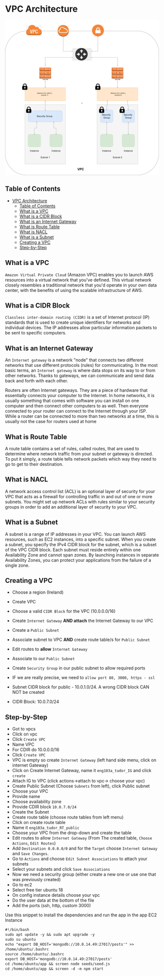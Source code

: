# VPC Architecture

![Virtual Private Cloud](./public/assets/img/vpc-diagram.png)

## Table of Contents

- [VPC Architecture](#vpc-architecture)
  - [Table of Contents](#table-of-contents)
  - [What is a VPC](#what-is-a-vpc)
  - [What is a CIDR Block](#what-is-a-cidr-block)
  - [What is an Internet Gateway](#what-is-an-internet-gateway)
  - [What is Route Table](#what-is-route-table)
  - [What is NACL](#what-is-nacl)
  - [What is a Subnet](#what-is-a-subnet)
  - [Creating a VPC](#creating-a-vpc)
  - [Step-by-Step](#step-by-step)

## What is a VPC

`Amazon Virtual Private Cloud` (Amazon VPC) enables you to launch AWS resources into a virtual network that you've defined. This virtual network closely resembles a traditional network that you'd operate in your own data center, with the benefits of using the scalable infrastructure of AWS.

## What is a CIDR Block

`Classless inter-domain routing (CIDR)` is a set of Internet protocol (IP) standards that is used to create unique identifiers for networks and individual devices. The IP addresses allow particular information packets to be sent to specific computers.

## What is an Internet Gateway

An `Internet gateway` is a network "node" that connects two different networks that use different protocols (rules) for communicating. In the most basic terms, an `Internet gateway` is where data stops on its way to or from other networks. Thanks to gateways, we can communicate and send data back and forth with each other.

Routers are often Internet gateways. They are a piece of hardware that essentially connects your computer to the Internet. In home networks, it is usually something that comes with software you can install on one computer and then connect other computers to as well. Then everyone connected to your router can connect to the Internet through your ISP. While a router can be connected to more than two networks at a time, this is usually not the case for routers used at home

## What is Route Table

A route table contains a set of rules, called routes, that are used to determine where network traffic from your subnet or gateway is directed. To put it simply, a route table tells network packets which way they need to go to get to their destination.

## What is NACL

A network access control list (ACL) is an optional layer of security for your VPC that acts as a firewall for controlling traffic in and out of one or more subnets. You might set up network ACLs with rules similar to your security groups in order to add an additional layer of security to your VPC.

## What is a Subnet

A subnet is a range of IP addresses in your VPC. You can launch AWS resources, such as EC2 instances, into a specific subnet. When you create a subnet, you specify the IPv4 CIDR block for the subnet, which is a subset of the VPC CIDR block. Each subnet must reside entirely within one Availability Zone and cannot span zones. By launching instances in separate Availability Zones, you can protect your applications from the failure of a single zone.

## Creating a VPC

- Choose a region (Ireland)
- Create VPC
- Choose a valid `CIDR Block` for the VPC (10.0.0.0/16)
- Create `Internet Gateway` **AND attach** the Internet Gateway to our VPC
- Create a `Public Subnet`
- Associate subnet to VPC **AND** create route table/s for `Public Subnet`
- Edit routes to **allow** `Internet Gateway`
- Associate to our `Public Subnet`
- Create `Security Group` in our public subnet to allow required ports
- IF we are really precise, we need to `allow port 80, 3000, https - ssl`
- Subnet CIDR block for public - 10.0.1.0/24. A wrong CIDR block CAN NOT be created

- CIDR Block: 10.0.7.0/24

## Step-by-Step

- Got to vpcs
- Click on vpc
- Click `Create VPC`
- Name VPC
- For CDIR do 10.0.0.0/16
- Click `Create VPC`
- VPC is empty so create `Internet Gateway` (left hand side menu, click on internet Gateway)
- Click on Create Internet Gateway, name it `eng103a_tudor_IG` and click `create`
- Attach IG to VPC (click actions->attach to vpc-> choose your vpc)
- Create Public Subnet (Choose `Subnets` from left), click Public subnet
- Choose your VPC
- Provide name
- Choose availability zone
- Provide CDIR block `10.0.7.0/24`
- Create the Subnet
- Create route table (choose route tables from left menu)
- Click on create route table
- Name it `eng103a_tudor_RT_public`
- Choose your VPC from the drop-down and create the table
- Edit routes to allow `Internet Gateway` (From The created table, `Choose Actions`, `Edit Routes`)
- Add `Destination 0.0.0.0/0` and for the `Target` choose `Internet Gateway` and `Save Changes`.
- Go to `Actions` and choose `Edit Subnet Associations` to attach your subnets
- Select your subnets and click `Save Associations`
- Now we need a security group (either create a new one or use one that was previously created)
- Go to ec2
- Select free tier ubuntu 18
- On config instance details choose your vpc
- Do the user data at the bottom of the file
- Add the ports (ssh, http, custom 3000)

Use this snippet to install the dependencies and run the app in the app EC2 Instance

```
#!/bin/bash
sudo apt update -y && sudo apt upgrade -y
sudo su ubuntu
echo "export DB_HOST='mongodb://10.0.14.49:27017/posts'" >> /home/ubuntu/.bashrc
source /home/ubuntu/.bashrc
export DB_HOST='mongodb://10.0.14.49:27017/posts'
cd /home/ubuntu/app && screen node seeds/seed.js
cd /home/ubuntu/app && screen -d -m npm start
```
